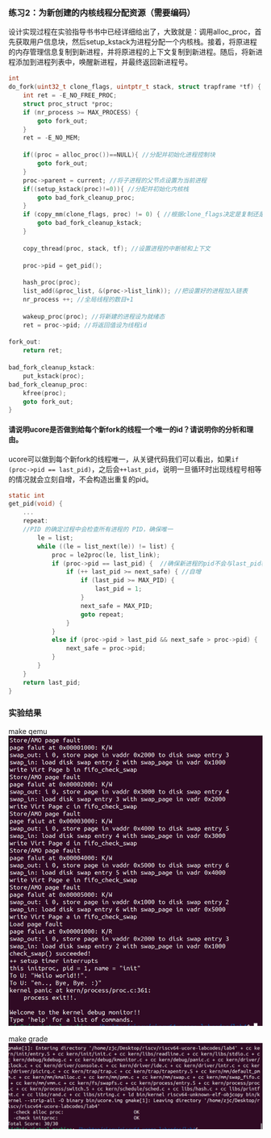 

### 练习2：为新创建的内核线程分配资源（需要编码）
设计实现过程在实验指导书书中已经详细给出了，大致就是：调用alloc_proc，首先获取用户信息块，然后setup_kstack为进程分配一个内核栈。接着，将原进程的内存管理信息复制到新进程，并将原进程的上下文复制到新进程。随后，将新进程添加到进程列表中，唤醒新进程，并最终返回新进程号。
```C
int
do_fork(uint32_t clone_flags, uintptr_t stack, struct trapframe *tf) {
    int ret = -E_NO_FREE_PROC;
    struct proc_struct *proc;
    if (nr_process >= MAX_PROCESS) {
        goto fork_out;
    }
    ret = -E_NO_MEM;

    if((proc = alloc_proc())==NULL){ //分配并初始化进程控制块
        goto fork_out;
    }
    proc->parent = current; //将子进程的父节点设置为当前进程
    if((setup_kstack(proc)!=0)){ //分配并初始化内核栈
        goto bad_fork_cleanup_proc;
    }
    if (copy_mm(clone_flags, proc) != 0) { //根据clone_flags决定是复制还是共享内存管理系统
        goto bad_fork_cleanup_kstack;
    }

    copy_thread(proc, stack, tf); //设置进程的中断帧和上下文

    proc->pid = get_pid();

    hash_proc(proc);
    list_add(&proc_list, &(proc->list_link)); //把设置好的进程加入链表
    nr_process ++; //全局线程的数目+1

    wakeup_proc(proc); //将新建的进程设为就绪态
    ret = proc->pid; //将返回值设为线程id

fork_out:
    return ret;

bad_fork_cleanup_kstack:
    put_kstack(proc);
bad_fork_cleanup_proc:
    kfree(proc);
    goto fork_out;
}
```

#### 请说明ucore是否做到给每个新fork的线程一个唯一的id？请说明你的分析和理由。

ucore可以做到每个新fork的线程唯一，从关键代码我们可以看出，如果```if (proc->pid == last_pid)```，之后会```++last_pid```，说明一旦循环时出现线程号相等的情况就会立刻自增，不会构造出重复的pid。
```C
static int
get_pid(void) {
    ...
    repeat:
    //PID 的确定过程中会检查所有进程的 PID，确保唯一
        le = list;
        while ((le = list_next(le)) != list) {
            proc = le2proc(le, list_link);
            if (proc->pid == last_pid) {  //确保新进程的pid不会与last_pid相等
                if (++ last_pid >= next_safe) { //自增
                    if (last_pid >= MAX_PID) {
                        last_pid = 1;
                    }
                    next_safe = MAX_PID;
                    goto repeat;
                }
            }
            else if (proc->pid > last_pid && next_safe > proc->pid) {
                next_safe = proc->pid;
            }
        }
    }
    return last_pid;
}
```


### 实验结果

make qemu
![!\[Alt text\](<屏幕截图 2023-11-19 160706.png>)](<屏幕截图 2023-11-19 160616.png>)


make grade
![Alt text](image-1.png)